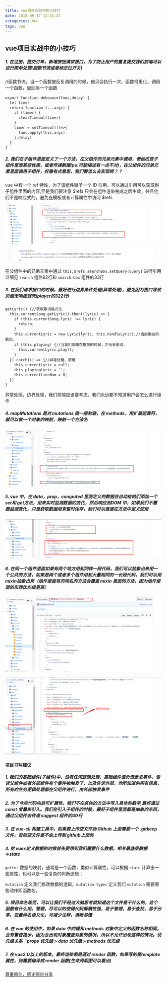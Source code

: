 ```yaml
---
title: vue项目实战中的小技巧
date: 2018-09-17 14:31:47
categories: Vue
tags: Vue
---
```

## vue项目实战中的小技巧

##### 1. 在注册，提交订单，新增按钮请求接口，为了防止用户的重复提交我们前端可以进行简单处理(函数节流或者标志位开关)
//函数节流，当一个函数被反复调用的时候，他只会执行一次，函数柯里化，调用一个函数，返回另一个函数

```
export function debounce(func,delay) {
  let timer
  return function (...args) {
    if (timer) {
      clearTimeout(timer)
    }
    timer = setTimeout(()=>{
      func.apply(this,args)
    },delay)
  }
}
```

<!--more-->

##### 2. 我们在子组件里面定义了一个方法，在父组件的兄弟元素中调用，使他改变子组件里面某些性质，或者传递数据(ps:可能描述有一点不对)，在父组件的兄弟元素里面调用子组件，好像有点意思，我们要怎么去实现呢？？

vue 中有一个 ref 特性，为了该组件赋予一个 ID 引用，可以通过引用可以获取到子组件里面的内容,但是我们要注意 $refs 只会在组件渲染完成之后生效，并且他们不是响应式的，避免在模板或者计算属性中访问 $refs

![1](vue项目实战中的小技巧/1.png)

![2](vue项目实战中的小技巧/2.png)

在父组件中的兄弟元素中通过 `this.$refs.searchBox.setQuery(query)` 进行引用详细见 `search` 组件92行和 `search-box` 组件的33行

##### 3. 在我们请求接口的时候，最好进行边界条件处理(异常处理)，避免因为接口导致页面无响应假死(player的322行)

```
getLyric() {//获取歌词格式化
  this.currentSong.getLyric().then((lyric) => {
    if (this.currentSong.lyric !== lyric) {
      return;
    }
    this.currentLyric = new Lyric(lyric, this.handleLyric);//当前歌曲的歌词.
    if (this.playing) {//当我们歌曲在播放的时候，才会有歌词.
      this.currentLyric.play();
    }
  }).catch(() => {//异常处理，清理
    this.currentLyric = null;
    this.playingLyric = '';
    this.currentLineNum = 0;
  })
}
```

异常处理，边界处理，我们前端应该要考虑，我们永远都不知道用户会怎么进行操作

##### 4. mapMutations 是对 mutations 做一层封装，在 methods，用扩展运算符，就可以做一个对象的映射，映射一个方法名

![3](vue项目实战中的小技巧/3.png)

##### 5. vue 中，在 data，prop，computed 里面定义的数据会自动给她们添加一个 set和 get方法，用来实时监测数据的变化，然后响应到DOM 中，如果我们不需要监测变化，只是获取数据用来暂时保存，我们可以直接在方法中定义使用

![4](vue项目实战中的小技巧/4.png)

##### 6. 在同一个组件里面如果有两个地方用到同样一段代码，我们可以抽象出来用一个公共的方法，如果是两个或者多个组件用到大量相同的一长段代码，我们可以用 mixin抽象出来（组件里面有的同名的方法会覆盖 mixin 里面的方法，因为组件里面的东西优先级更高）

![5](vue项目实战中的小技巧/5.png)

![6](vue项目实战中的小技巧/6.png)


#### 项目书写建议
##### 1. 我们的基础组件(子组件)中，没有任何逻辑处理，基础组件值负责派发事件，告诉父组件或者外部组件有个事件被触发了，以及告诉外部，他所知道的所有信息，所有的业务逻辑处理都在父组件进行，由外部触发事件

##### 2. 为了今后代码向后可扩展性，我们不在具体的方法中写入具体的数字,最好通过 const 常量来引入。我们在引入子组件的时候，最好子组件里面都是抽象的东西，通过父组件去传递 suggest 组件的40行

##### 3. 在 vue-cli 构建工具中，如果要上传空文件到 Github 上面需要一个 .gitkeep文件，否则空文件是不会上传到 github上面的

##### 4. 给 vuex定义数据的时候首先要想到我们需要什么数据，相关最底层数据=>state
`getter` 数据的映射，通常是一个函数，类似计算属性，可以根据 `state` 计算出一些属性，也可以是一些复杂的判断逻辑；

`mutation` 定义我们修改数据的逻辑，`mutation-types` 定义我们 `mutation` 需要哪些动作即函数名。

##### 5. 项目命名规范，可以让我们不经过大脑思考就知道这个文件是干什么的，这个函数有什么用。管理，尽可以的使得代码解耦性强，易于管理，易于查找，易于分享。变量命名语义化，可减少注释，清晰易懂

##### 6. 在 vue 的使用中，如果 data 中的键和 methods 对象中定义的函数名称相同，会有警告提示，因为会出现对象覆盖对象的情况，所以不允许出现这样的情况。优先级关系：props 优先级 > data 优先级 > methods 优先级

##### 7. 在 vue2.0以上的版本，最终渲染都是通过 render 函数，如果写的是template属性，则需要编译成 render 函数(生命周期图可以看出)


[尊重原创，感谢原创分享](https://juejin.im/post/5bbe88e85188255c3b7da9e0?utm_source=gold_browser_extension)
